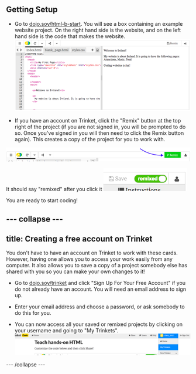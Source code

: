 ## Getting Setup

- Go to [dojo.soy/html-b-start](http://dojo.soy/html-b-start). You will see a box containing an example website project. On the right hand side is the website, and on the left hand side is the code that makes the website.
![Web page and code in Trinket](images/tktHTMLStartingPoint.png)

- If you have an account on Trinket, click the "Remix" button at the top right of the project \(if you are not signed in, you will be prompted to do so. Once you've signed in you will then need to click the Remix button again\). This creates a copy of the project for you to work with. 

![Remix button](images/tktRemixButtonArrow.png)

It should say "remixed" after you click it
![Button now says "remixed"](images/tktRemixedSmall.png)

You are ready to start coding!

--- collapse ---
---
title: Creating a free account on Trinket
---

You don't have to have an account on Trinket to work with these cards.
However, having one allows you to access your work easily from any computer. It also allows you to save a copy of a project somebody else has shared with you so you can make your own changes to it!

- Go to [dojo.soy/trinket](http://dojo.soy/trinket) and click "Sign Up For Your Free Account" if you do not already have an account. You will need an email address to sign up. 

- Enter your email address and choose a password, or ask somebody to do this for you.

- You can now access all your saved or remixed projects by clicking on your username and going to "My Trinkets".
!["My Trinkets" menu item](images/MyTrinketsMenuWide.png)

--- /collapse ---




